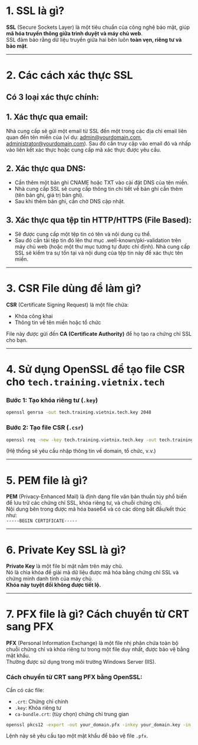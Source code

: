 # 1. SSL là gì?

**SSL** (Secure Sockets Layer) là một tiêu chuẩn của công nghệ bảo mật, giúp **mã hóa truyền thông giữa trình duyệt và máy chủ web**.  
SSL đảm bảo rằng dữ liệu truyền giữa hai bên luôn **toàn vẹn, riêng tư và bảo mật**.

---

# 2. Các cách xác thực SSL

## Có 3 loại xác thực chính:

## 1. Xác thực qua email:

  Nhà cung cấp sẽ gửi một email từ SSL đến một trong các địa chỉ email liên quan đến tên miền của (ví dụ: admin@yourdomain.com, administrator@yourdomain.com).
  Sau đó cần truy cập vào email đó và nhấp vào liên kết xác thực hoặc cung cấp mã xác thực được yêu cầu. 

## 2. Xác thực qua DNS:

  * Cần thêm một bản ghi CNAME hoặc TXT vào cài đặt DNS của tên miền.
  * Nhà cung cấp SSL sẽ cung cấp thông tin chi tiết về bản ghi cần thêm (tên bản ghi, giá trị bản ghi).
  * Sau khi thêm bản ghi, cần chờ DNS cập nhật. 

## 3. Xác thực qua tệp tin HTTP/HTTPS (File Based):

   * Sẽ được cung cấp một tệp tin có tên và nội dung cụ thể.
   * Sau đó cần tải tệp tin đó lên thư mục .well-known/pki-validation trên máy chủ web (hoặc một thư mục tương tự được chỉ định). 
Nhà cung cấp SSL sẽ kiểm tra sự tồn tại và nội dung của tệp tin này để xác thực tên miền. 

---

# 3. CSR File dùng để làm gì?

**CSR** (Certificate Signing Request) là một file chứa:

- Khóa công khai
- Thông tin về tên miền hoặc tổ chức

File này được gửi đến **CA (Certificate Authority)** để họ tạo ra chứng chỉ SSL cho bạn.

---

# 4. Sử dụng OpenSSL để tạo file CSR cho `tech.training.vietnix.tech`

### Bước 1: Tạo khóa riêng tư (`.key`)
```sh
openssl genrsa -out tech.training.vietnix.tech.key 2048
```

### Bước 2: Tạo file CSR (`.csr`)
```sh
openssl req -new -key tech.training.vietnix.tech.key -out tech.training.vietnix.tech.csr
```
(Hệ thống sẽ yêu cầu nhập thông tin về domain, tổ chức, v.v.)

---

# 5. PEM file là gì?

**PEM** (Privacy-Enhanced Mail) là định dạng file văn bản thuần túy phổ biến để lưu trữ các chứng chỉ SSL, khóa riêng tư, và chuỗi chứng chỉ.  
Nội dung bên trong được mã hóa base64 và có các dòng bắt đầu/kết thúc như:  
`-----BEGIN CERTIFICATE-----`

---

# 6. Private Key SSL là gì?

**Private Key** là một file bí mật nằm trên máy chủ.  
Nó là chìa khóa để giải mã dữ liệu được mã hóa bằng chứng chỉ SSL và chứng minh danh tính của máy chủ.  
**Khóa này tuyệt đối không được tiết lộ.**

---

# 7. PFX file là gì? Cách chuyển từ CRT sang PFX

**PFX** (Personal Information Exchange) là một file nhị phân chứa toàn bộ chuỗi chứng chỉ và khóa riêng tư trong một file duy nhất, được bảo vệ bằng mật khẩu.  
Thường được sử dụng trong môi trường Windows Server (IIS).

### Cách chuyển từ CRT sang PFX bằng OpenSSL:

Cần có các file:

- `.crt`: Chứng chỉ chính
- `.key`: Khóa riêng tư
- `ca-bundle.crt`: (tùy chọn) chứng chỉ trung gian

```sh
openssl pkcs12 -export -out your_domain.pfx -inkey your_domain.key -in your_domain.crt -certfile ca-bundle.crt
```

Lệnh này sẽ yêu cầu tạo một mật khẩu để bảo vệ file `.pfx`.
